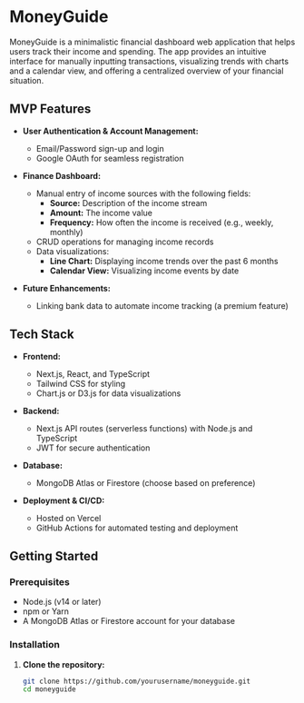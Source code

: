 # MoneyGuide

MoneyGuide is a minimalistic financial dashboard web application that helps users track their income and spending. The app provides an intuitive interface for manually inputting transactions, visualizing trends with charts and a calendar view, and offering a centralized overview of your financial situation.

## MVP Features

- **User Authentication & Account Management:**
  - Email/Password sign-up and login
  - Google OAuth for seamless registration

- **Finance Dashboard:**
  - Manual entry of income sources with the following fields:
    - **Source:** Description of the income stream
    - **Amount:** The income value
    - **Frequency:** How often the income is received (e.g., weekly, monthly)
  - CRUD operations for managing income records
  - Data visualizations:
    - **Line Chart:** Displaying income trends over the past 6 months
    - **Calendar View:** Visualizing income events by date

- **Future Enhancements:**
  - Linking bank data to automate income tracking (a premium feature)

## Tech Stack

- **Frontend:**  
  - Next.js, React, and TypeScript  
  - Tailwind CSS for styling  
  - Chart.js or D3.js for data visualizations

- **Backend:**  
  - Next.js API routes (serverless functions) with Node.js and TypeScript  
  - JWT for secure authentication

- **Database:**  
  - MongoDB Atlas or Firestore (choose based on preference)

- **Deployment & CI/CD:**  
  - Hosted on Vercel  
  - GitHub Actions for automated testing and deployment

## Getting Started

### Prerequisites

- Node.js (v14 or later)
- npm or Yarn
- A MongoDB Atlas or Firestore account for your database

### Installation

1. **Clone the repository:**

   ```bash
   git clone https://github.com/yourusername/moneyguide.git
   cd moneyguide
